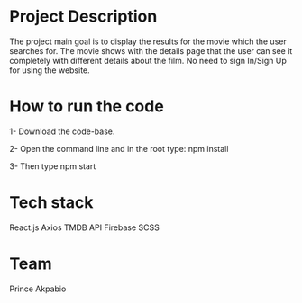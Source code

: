 # Project Description
The project main goal is to display the results for the movie which the user searches for. The movie shows with the details page that the user can see it completely with different details about the film. No need to sign In/Sign Up for using the website.

# How to run the code
1- Download the code-base.

2- Open the command line and in the root type: npm install

3- Then type npm start

# Tech stack
React.js
Axios
TMDB API
Firebase
SCSS

# Team
Prince Akpabio
